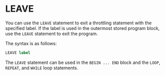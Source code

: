 # LEAVE

You can use the `LEAVE` statement to exit a throttling statement with the specified label. If the label is used in the outermost stored program block, use the `LEAVE` statement to exit the program.

The syntax is as follows:

```sql
LEAVE label
```

The `LEAVE` statement can be used in the `BEGIN ... END` block and the `LOOP`, `REPEAT`, and `WHILE` loop statements.
